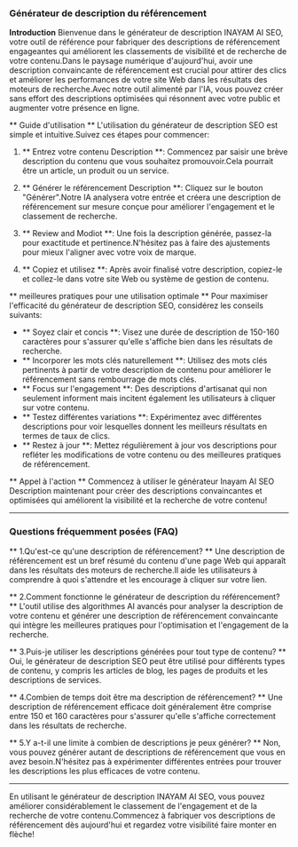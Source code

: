 ### Générateur de description du référencement

**Introduction**
Bienvenue dans le générateur de description INAYAM AI SEO, votre outil de référence pour fabriquer des descriptions de référencement engageantes qui améliorent les classements de visibilité et de recherche de votre contenu.Dans le paysage numérique d'aujourd'hui, avoir une description convaincante de référencement est crucial pour attirer des clics et améliorer les performances de votre site Web dans les résultats des moteurs de recherche.Avec notre outil alimenté par l'IA, vous pouvez créer sans effort des descriptions optimisées qui résonnent avec votre public et augmenter votre présence en ligne.

** Guide d'utilisation **
L'utilisation du générateur de description SEO est simple et intuitive.Suivez ces étapes pour commencer:

1. ** Entrez votre contenu Description **: Commencez par saisir une brève description du contenu que vous souhaitez promouvoir.Cela pourrait être un article, un produit ou un service.

2. ** Générer le référencement Description **: Cliquez sur le bouton "Générer".Notre IA analysera votre entrée et créera une description de référencement sur mesure conçue pour améliorer l'engagement et le classement de recherche.

3. ** Review and Modiot **: Une fois la description générée, passez-la pour exactitude et pertinence.N'hésitez pas à faire des ajustements pour mieux l'aligner avec votre voix de marque.

4. ** Copiez et utilisez **: Après avoir finalisé votre description, copiez-le et collez-le dans votre site Web ou système de gestion de contenu.

** meilleures pratiques pour une utilisation optimale **
Pour maximiser l'efficacité du générateur de description SEO, considérez les conseils suivants:

- ** Soyez clair et concis **: Visez une durée de description de 150-160 caractères pour s'assurer qu'elle s'affiche bien dans les résultats de recherche.
- ** Incorporer les mots clés naturellement **: Utilisez des mots clés pertinents à partir de votre description de contenu pour améliorer le référencement sans rembourrage de mots clés.
- ** Focus sur l'engagement **: Des descriptions d'artisanat qui non seulement informent mais incitent également les utilisateurs à cliquer sur votre contenu.
- ** Testez différentes variations **: Expérimentez avec différentes descriptions pour voir lesquelles donnent les meilleurs résultats en termes de taux de clics.
- ** Restez à jour **: Mettez régulièrement à jour vos descriptions pour refléter les modifications de votre contenu ou des meilleures pratiques de référencement.

** Appel à l'action **
Commencez à utiliser le générateur Inayam AI SEO Description maintenant pour créer des descriptions convaincantes et optimisées qui améliorent la visibilité et la recherche de votre contenu!

---

### Questions fréquemment posées (FAQ)

** 1.Qu'est-ce qu'une description de référencement? **
Une description de référencement est un bref résumé du contenu d'une page Web qui apparaît dans les résultats des moteurs de recherche.Il aide les utilisateurs à comprendre à quoi s'attendre et les encourage à cliquer sur votre lien.

** 2.Comment fonctionne le générateur de description du référencement? **
L'outil utilise des algorithmes AI avancés pour analyser la description de votre contenu et générer une description de référencement convaincante qui intègre les meilleures pratiques pour l'optimisation et l'engagement de la recherche.

** 3.Puis-je utiliser les descriptions générées pour tout type de contenu? **
Oui, le générateur de description SEO peut être utilisé pour différents types de contenu, y compris les articles de blog, les pages de produits et les descriptions de services.

** 4.Combien de temps doit être ma description de référencement? **
Une description de référencement efficace doit généralement être comprise entre 150 et 160 caractères pour s'assurer qu'elle s'affiche correctement dans les résultats de recherche.

** 5.Y a-t-il une limite à combien de descriptions je peux générer? **
Non, vous pouvez générer autant de descriptions de référencement que vous en avez besoin.N'hésitez pas à expérimenter différentes entrées pour trouver les descriptions les plus efficaces de votre contenu.

---

En utilisant le générateur de description INAYAM AI SEO, vous pouvez améliorer considérablement le classement de l'engagement et de la recherche de votre contenu.Commencez à fabriquer vos descriptions de référencement dès aujourd'hui et regardez votre visibilité faire monter en flèche!